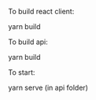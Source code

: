 To build react client:

yarn build

To build api:

yarn build

To start:

yarn serve (in api folder)